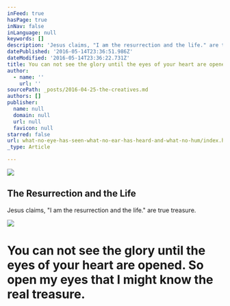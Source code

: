 ```yaml
---
inFeed: true
hasPage: true
inNav: false
inLanguage: null
keywords: []
description: 'Jesus claims, "I am the resurrection and the life." are true treasure.'
datePublished: '2016-05-14T23:36:51.986Z'
dateModified: '2016-05-14T23:36:22.731Z'
title: You can not see the glory until the eyes of your heart are opened. So open my eyes that I might know the real treasure.
author:
  - name: ''
    url: ''
sourcePath: _posts/2016-04-25-the-creatives.md
authors: []
publisher:
  name: null
  domain: null
  url: null
  favicon: null
starred: false
url: what-no-eye-has-seen-what-no-ear-has-heard-and-what-no-hum/index.html
_type: Article

---
```

![](https://the-grid-user-content.s3-us-west-2.amazonaws.com/9a388332-0856-44b1-b291-157ae0418b6c.jpg)

<article style=""><h1>The Resurrection and the Life</h1><p>Jesus claims, "I am the resurrection and the life." are true treasure.</p><img src="https://s3-us-west-2.amazonaws.com/the-grid-img/p/9fe97094c2216bccb91e03b311e4e7370c3823d4.jpg" /></article>

# You can not see the glory until the eyes of your heart are opened. So open my eyes that I might know the real treasure.